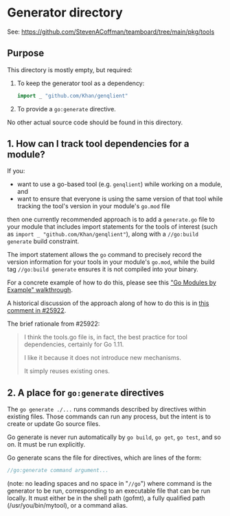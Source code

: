 # Generator directory

See: <https://github.com/StevenACoffman/teamboard/tree/main/pkg/tools>

## Purpose

This directory is mostly empty, but required:

1. To keep the generator tool as a dependency:

    ```go
    import _ "github.com/Khan/genqlient"
    ```

2. To provide a `go:generate` directive.

No other actual source code should be found in this directory.

## 1. How can I track tool dependencies for a module?

If you:

* want to use a go-based tool (e.g. `genqlient`) while working on a module, and
* want to ensure that everyone is using the same version of that tool
  while tracking the tool's version in your module's `go.mod` file

then one currently recommended approach is to add a `generate.go` file
to your module that includes import statements for the tools of interest
(such as `import _ "github.com/Khan/genqlient"`),
along with a `//go:build generate` build constraint.

The import statement allows the `go` command to precisely record
the version information for your tools in your module's `go.mod`,
while the build tag `//go:build generate` ensures
it is not compiled into your binary.

For a concrete example of how to do this, please see this
["Go Modules by Example" walkthrough](https://github.com/go-modules-by-example/index/blob/master/010_tools/README.md).

A historical discussion of the approach along of how to do this is in
[this comment in #25922](https://github.com/golang/go/issues/25922#issuecomment-412992431).

The brief rationale from #25922:

> I think the tools.go file is, in fact, the best practice
> for tool dependencies, certainly for Go 1.11.
>
> I like it because it does not introduce new mechanisms.
>
> It simply reuses existing ones.

## 2. A place for `go:generate` directives

The `go generate ./...` runs commands described by directives
within existing files. Those commands can run any process,
but the intent is to create or update Go source files.

Go generate is never run automatically by
`go build`, `go get`, `go test`, and so on.
It must be run explicitly.

Go generate scans the file for directives,
which are lines of the form:

```go
//go:generate command argument...
```

(note: no leading spaces and no space in "`//go`") where command
is the generator to be run, corresponding to an executable file
that can be run locally. It must either be in the shell path
(gofmt), a fully qualified path (/usr/you/bin/mytool), or a
command alias.
